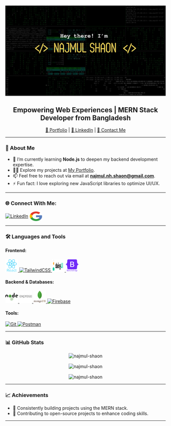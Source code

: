 ![Welcome Banner](https://github.com/Najmul-Shaon/Najmul-Shaon/blob/main/Black%20Yellow%20Futuristic%20Welcome%20To%20Video%20YouTube%20Intro.jpg)

<h2 align="center">Empowering Web Experiences | MERN Stack Developer from Bangladesh</h2>

<p align="center">
  <a href="https://najmul-shaon.github.io/portfolio/">🔗 Portfolio</a> | 
  <a href="https://linkedin.com/in/najmul-hasan-75a096205">💼 LinkedIn</a> | 
  <a href="mailto:najmul.nh.shaon@gmail.com">📧 Contact Me</a>
</p>

---

### 👋 About Me
- 🌱 I’m currently learning **Node.js** to deepen my backend development expertise.
- 👨‍💻 Explore my projects at [My Portfolio](https://najmul-shaon.github.io/portfolio/).
- 📫 Feel free to reach out via email at **najmul.nh.shaon@gmail.com**.
- ⚡ Fun fact: I love exploring new JavaScript libraries to optimize UI/UX.

---

### 🌐 Connect With Me:
<p align="left">
  <a href="https://linkedin.com/in/najmul-hasan-75a096205" target="_blank"><img align="center" src="https://raw.githubusercontent.com/rahuldkjain/github-profile-readme-generator/master/src/images/icons/Social/linked-in-alt.svg" alt="LinkedIn" height="30" width="40" /></a>
  <a href="mailto:najmul.nh.shaon@gmail.com" target="_blank"><img align="center" src="https://raw.githubusercontent.com/devicons/devicon/master/icons/google/google-original.svg" alt="Email" height="30" width="40" /></a>
</p>

---

### 🛠️ Languages and Tools
#### Frontend:
<p align="left">
  <a href="https://reactjs.org/" target="_blank" rel="noreferrer"> 
    <img src="https://raw.githubusercontent.com/devicons/devicon/master/icons/react/react-original-wordmark.svg" alt="React" width="40" height="40"/> 
  </a>
  <a href="https://tailwindcss.com/" target="_blank" rel="noreferrer"> 
    <img src="https://www.vectorlogo.zone/logos/tailwindcss/tailwindcss-icon.svg" alt="TailwindCSS" width="40" height="40"/> 
  </a>
  <a href="https://daisyui.com/" target="_blank" rel="noreferrer"> 
    <img src="https://github.com/Najmul-Shaon/Najmul-Shaon/blob/main/daisyui-logotype.svg" alt="DaisyUI" width="40" height="40"/> 
  </a>
  <a href="https://getbootstrap.com" target="_blank" rel="noreferrer"> 
    <img src="https://raw.githubusercontent.com/devicons/devicon/master/icons/bootstrap/bootstrap-plain-wordmark.svg" alt="Bootstrap" width="40" height="40"/> 
  </a>
</p>



#### Backend & Databases:
<p align="left">
  <a href="https://nodejs.org" target="_blank" rel="noreferrer"> 
    <img src="https://raw.githubusercontent.com/devicons/devicon/master/icons/nodejs/nodejs-original-wordmark.svg" alt="Node.js" width="40" height="40"/> 
  </a>
  <a href="https://expressjs.com" target="_blank" rel="noreferrer"> 
    <img src="https://raw.githubusercontent.com/devicons/devicon/master/icons/express/express-original-wordmark.svg" alt="Express.js" width="40" height="40"/> 
  </a>
  <a href="https://www.mongodb.com/" target="_blank" rel="noreferrer"> 
    <img src="https://raw.githubusercontent.com/devicons/devicon/master/icons/mongodb/mongodb-original-wordmark.svg" alt="MongoDB" width="40" height="40"/> 
  </a>
  <a href="https://firebase.google.com/" target="_blank" rel="noreferrer"> 
    <img src="https://www.vectorlogo.zone/logos/firebase/firebase-icon.svg" alt="Firebase" width="40" height="40"/> 
  </a>
</p>

#### Tools:
<p align="left">
  <a href="https://git-scm.com/" target="_blank" rel="noreferrer"> 
    <img src="https://www.vectorlogo.zone/logos/git-scm/git-scm-icon.svg" alt="Git" width="40" height="40"/> 
  </a>
  <a href="https://postman.com" target="_blank" rel="noreferrer"> 
    <img src="https://www.vectorlogo.zone/logos/getpostman/getpostman-icon.svg" alt="Postman" width="40" height="40"/> 
  </a>
</p>

---

### 📊 GitHub Stats
<p align="center">
  <img align="center" src="https://github-readme-stats.vercel.app/api?username=najmul-shaon&show_icons=true&locale=en" alt="najmul-shaon" />
</p>
<p align="center">
  <img align="center" src="https://github-readme-streak-stats.herokuapp.com/?user=najmul-shaon&" alt="najmul-shaon" />
</p>
<p align="center">
  <img align="center" src="https://github-readme-stats.vercel.app/api/top-langs/?username=najmul-shaon&layout=compact" alt="najmul-shaon" />
</p>

---

### 📈 Achievements
- 🎯 Consistently building projects using the MERN stack.
- 🌟 Contributing to open-source projects to enhance coding skills.

---


